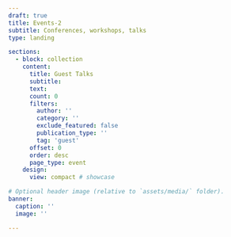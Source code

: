```yaml
---
draft: true
title: Events-2
subtitle: Conferences, workshops, talks
type: landing

sections:
  - block: collection
    content:
      title: Guest Talks
      subtitle:
      text:
      count: 0
      filters:
        author: ''
        category: ''
        exclude_featured: false
        publication_type: ''
        tag: 'guest'
      offset: 0
      order: desc
      page_type: event
    design:
      view: compact # showcase

# Optional header image (relative to `assets/media/` folder).
banner:
  caption: ''
  image: ''

---
```

